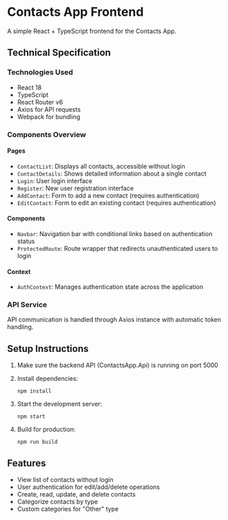 # Contacts App Frontend

A simple React + TypeScript frontend for the Contacts App.

## Technical Specification

### Technologies Used
- React 18
- TypeScript
- React Router v6
- Axios for API requests
- Webpack for bundling

### Components Overview

#### Pages
- `ContactList`: Displays all contacts, accessible without login
- `ContactDetails`: Shows detailed information about a single contact
- `Login`: User login interface
- `Register`: New user registration interface
- `AddContact`: Form to add a new contact (requires authentication)
- `EditContact`: Form to edit an existing contact (requires authentication)

#### Components
- `Navbar`: Navigation bar with conditional links based on authentication status
- `ProtectedRoute`: Route wrapper that redirects unauthenticated users to login

#### Context
- `AuthContext`: Manages authentication state across the application

### API Service
API communication is handled through Axios instance with automatic token handling.

## Setup Instructions

1. Make sure the backend API (ContactsApp.Api) is running on port 5000

2. Install dependencies:
   ```
   npm install
   ```

3. Start the development server:
   ```
   npm start
   ```

4. Build for production:
   ```
   npm run build
   ```

## Features
- View list of contacts without login
- User authentication for edit/add/delete operations
- Create, read, update, and delete contacts
- Categorize contacts by type
- Custom categories for "Other" type 